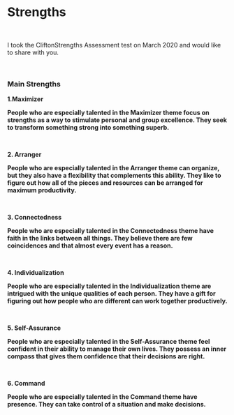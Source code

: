 <h1><strong>Strengths</strong></h1>
<br>
<p>I took the CliftonStrengths Assessment test on March 2020 and would like to share with you.</p>
<br>
<h3>Main Strengths</h3>
<div>
<p><strong>1.Maximizer<strong></p>
<p>People who are especially talented in the Maximizer theme focus on strengths as a way to stimulate personal and group excellence. They seek to transform something strong into something superb.</p>
</div>
<br>

<div>
<p><strong>2. Arranger<strong></p>
<p>People who are especially talented in the Arranger theme can organize, but they also have a flexibility that complements this ability. They like to figure out how all of the pieces and resources can be arranged for maximum productivity.</p>
</div>
<br>

<div>
<p><strong>3. Connectedness<strong></p>
<p>People who are especially talented in the Connectedness theme have faith in the links between all things. They believe there are few coincidences and that almost every event has a reason.</p>
</div>
<br>

<div>
<p><strong>4. Individualization<strong></p>
<p>People who are especially talented in the Individualization theme are intrigued with the unique qualities of each person. They have a gift for figuring out how people who are different can work together productively.</p>
</div>
<br>

<div>
<p><strong>5. Self-Assurance<strong></p>
<p>People who are especially talented in the Self-Assurance theme feel confident in their ability to manage their own lives. They possess an inner compass that gives them confidence that their decisions are right.</p>
</div>
<br>

<div>

</div>
<p><strong>6. Command<strong></p>
<p>People who are especially talented in the Command theme have presence. They can take control of a situation and make decisions.</p>
<br>

<div>

</div>
<br>
